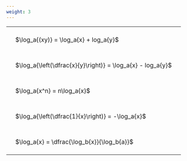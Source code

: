 ```yaml
---
weight: 3
---
```


<style type="text/css">
#T_e8147 th.col_heading {
  text-align: left;
  font-size: 1em;
}
#T_e8147 td {
  text-align: left;
  font-size: 1em;
  padding: 1.5em;
}
</style>
<table id="T_e8147">
  <thead>
  </thead>
  <tbody>
    <tr>
      <td id="T_e8147_row0_col0" class="data row0 col0" >$\log_a{(xy)} = \log_a{x} + log_a{y}$</td>
    </tr>
    <tr>
      <td id="T_e8147_row1_col0" class="data row1 col0" >$\log_a{\left(\dfrac{x}{y}\right)} = \log_a{x} - log_a{y}$</td>
    </tr>
    <tr>
      <td id="T_e8147_row2_col0" class="data row2 col0" >$\log_a{x^n} = n\log_a{x}$</td>
    </tr>
    <tr>
      <td id="T_e8147_row3_col0" class="data row3 col0" >$\log_a{\left(\dfrac{1}{x}\right)} = -\log_a{x}$</td>
    </tr>
    <tr>
      <td id="T_e8147_row4_col0" class="data row4 col0" >$\log_a{x} = \dfrac{\log_b{x}}{\log_b{a}}$</td>
    </tr>
  </tbody>
</table>
